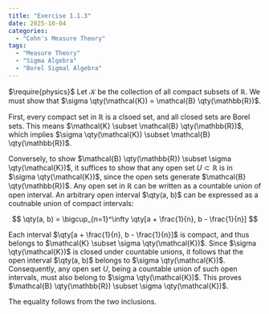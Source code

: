 ```yaml
---
title: "Exercise 1.1.3"
date: 2025-10-04
categories:
  - "Cohn's Measure Theory"
tags:
  - "Measure Theory"
  - "Sigma Algebra"
  - "Borel Sigmal Algebra"
---
```

$\require{physics}$
Let $\mathcal{K}$ be the collection of all compact subsets of $\mathbb{R}$. 
We must show that $\sigma \qty(\mathcal{K}) = \mathcal{B} \qty(\mathbb{R})$. 

First, every compact set in $\mathbb{R}$ is a clsoed set, and all closed sets are Borel sets. 
This means $\mathcal{K} \subset \mathcal{B} \qty(\mathbb{R})$, which implies $\sigma \qty(\mathcal{K}) \subset \mathcal{B} \qty(\mathbb{R})$. 

Conversely, to show $\mathcal{B} \qty(\mathbb{R}) \subset \sigma \qty(\mathcal{K})$, it suffices to show that any open set $U \subset \mathbb{R}$ is in $\sigma \qty(\mathcal{K})$, since the open sets generate $\mathcal{B} \qty(\mathbb{R})$. 
Any open set in $\mathbb{R}$ can be written as a countable union of open interval. 
An arbitrary open interval $\qty(a, b)$ can be expressed as a coutnable union of compact intervals:

$$
  \qty(a, b) = \bigcup_{n=1}^\infty \qty[a + \frac{1}{n}, b - \frac{1}{n}]
$$

Each interval $\qty[a + \frac{1}{n}, b - \frac{1}{n}]$ is compact, and thus belongs to $\mathcal{K} \subset \sigma \qty(\mathcal{K})$. 
Since $\sigma \qty(\mathcal{K})$ is closed under countable unions, it follows that the open interval $\qty(a, b)$ belongs to $\sigma \qty(\mathcal{K})$. 
Consequently, any open set $U$, being a countable union of such open intervals, must also belong to $\sigma \qty(\mathcal{K})$. 
This proves $\mathcal{B} \qty(\mathbb{R}) \subset \sigma \qty(\mathcal{K})$. 

The equality follows from the two inclusions. 
